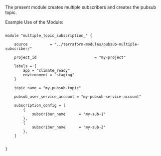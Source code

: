 The present module creates multiple subscribers and creates the pubsub topic.

Example Use of the Module:

```hcl

module "multiple_topic_subscription_" {
    
    source          = "../terraform-modules/pubsub-multiple-subscriber/"

    project_id                          = "my-project"

    labels = {
        app = "climate_ready"
        environment = "staging"
    }

    topic_name = "my-pubsub-topic"

    pubsub_user_service_account = "my-pubsub-service-account"

    subscription_config = [
        {
            subscriber_name      = "my-sub-1"
        },
        {
            subscriber_name      = "my-sub-2"
        },
    ]


}

```